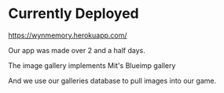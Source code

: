 # Currently Deployed 
https://wynmemory.herokuapp.com/

Our app was made  over 2 and a half days.

The image gallery implements Mit's Blueimp gallery

And we use our galleries database to pull images into our game.
